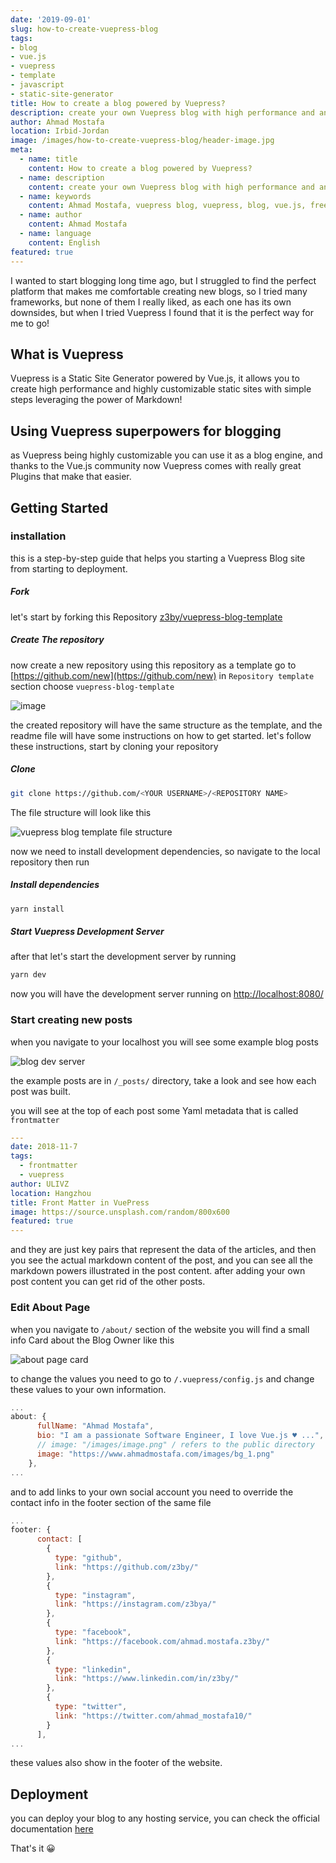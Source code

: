```yaml
---
date: '2019-09-01'
slug: how-to-create-vuepress-blog
tags:
- blog
- vue.js
- vuepress
- template
- javascript
- static-site-generator
title: How to create a blog powered by Vuepress?
description: create your own Vuepress blog with high performance and and cool design...
author: Ahmad Mostafa
location: Irbid-Jordan
image: /images/how-to-create-vuepress-blog/header-image.jpg
meta:
  - name: title
    content: How to create a blog powered by Vuepress?
  - name: description
    content: create your own Vuepress blog with high performance and and cool design...
  - name: keywords
    content: Ahmad Mostafa, vuepress blog, vuepress, blog, vue.js, free blog template, open-source vuepress theme
  - name: author
    content: Ahmad Mostafa
  - name: language
    content: English
featured: true
---
```


I wanted to start blogging long time ago, but I struggled to find the perfect platform that makes me comfortable creating new blogs, so I tried many frameworks, but none of them I really liked, as each one has its own downsides, but when I tried Vuepress I found that it is the perfect way for me to go!

## What is Vuepress

Vuepress is a Static Site Generator powered by Vue.js, it allows you to create high performance and highly customizable static sites with simple steps leveraging the power of Markdown!

## Using Vuepress superpowers for blogging

as Vuepress being highly customizable you can use it as a blog engine, and thanks to the Vue.js community now Vuepress comes with really great Plugins that make that easier.

## Getting Started

### installation

this is a step-by-step guide that helps you starting a Vuepress Blog site from starting to deployment.

##### Fork

let's start by forking this Repository [z3by/vuepress-blog-template](https://github.com/z3by/vuepress-blog-template)

##### Create The repository

now create a new repository using this repository as a template go to [https://github.com/new](https://github.com/new)
in `Repository template` section choose `vuepress-blog-template`

![image](/images/how-to-create-vuepress-blog/1.png)

the created repository will have the same structure as the template, and the readme file will have some instructions on how to get started.
let's follow these instructions, start by cloning your repository

##### Clone

```bash
git clone https://github.com/<YOUR USERNAME>/<REPOSITORY NAME>
```

The file structure will look like this

![vuepress blog template file structure](/images/how-to-create-vuepress-blog/2.jpeg)

now we need to install development dependencies, so navigate to the local repository then run

##### Install dependencies

```bash
yarn install
```

##### Start Vuepress Development Server

after that let's start the development server by running

```bash
yarn dev
```

now you will have the development server running on [http://localhost:8080/](http://localhost:8080/)

### Start creating new posts

when you navigate to your localhost you will see some example blog posts

![blog dev server](/images/how-to-create-vuepress-blog/3.jpeg)

the example posts are in `/_posts/` directory, take a look and see how each post was built.

you will see at the top of each post some Yaml metadata that is called `frontmatter`

```yml
---
date: 2018-11-7
tags:
  - frontmatter
  - vuepress
author: ULIVZ
location: Hangzhou
title: Front Matter in VuePress
image: https://source.unsplash.com/random/800x600
featured: true
---
```

and they are just key pairs that represent the data of the articles, and then you see the actual markdown content of the post, and you can see all the markdown powers illustrated in the post content.
after adding your own post content you can get rid of the other posts.

### Edit About Page

when you navigate to `/about/` section of the website you will find a small info Card about the Blog Owner like this

![about page card](/images/how-to-create-vuepress-blog/4.jpeg)

to change the values you need to go to `/.vuepress/config.js` and change these values to your own information.

```js
...
about: {
      fullName: "Ahmad Mostafa",
      bio: "I am a passionate Software Engineer, I love Vue.js ♥ ...",
      // image: "/images/image.png" / refers to the public directory
      image: "https://www.ahmadmostafa.com/images/bg_1.png"
    },
...
```

and to add links to your own social account you need to override the contact info in the footer section of the same file

```js
...
footer: {
      contact: [
        {
          type: "github",
          link: "https://github.com/z3by/"
        },
        {
          type: "instagram",
          link: "https://instagram.com/z3bya/"
        },
        {
          type: "facebook",
          link: "https://facebook.com/ahmad.mostafa.z3by/"
        },
        {
          type: "linkedin",
          link: "https://www.linkedin.com/in/z3by/"
        },
        {
          type: "twitter",
          link: "https://twitter.com/ahmad_mostafa10/"
        }
      ],
...

```

these values also show in the footer of the website.

## Deployment

you can deploy your blog to any hosting service, you can check the official documentation [here](https://vuepress.vuejs.org/guide/deploy.html#github-pages)

That's it :grinning:
